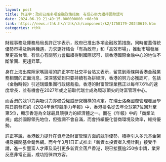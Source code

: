 ```yaml
---
layout: post
title: 許正宇：政府已推多項金融政策措施　有信心努力續得國際認可
date: 2024-06-19 21:49:15.000000000 +08:00
link: https://news.rthk.hk/rthk/ch/component/k2/1758179-20240619.htm
categories: rthk
---
```


財經事務及庫務局局長許正宇表示，政府已推出多項金融政策措施，同時覆蓋傳統優勢市場及新興機遇，力求更好結合「有為政府」和「高效市場」，推動市場發展至更高台階，有信心有關努力會繼續得到國際認可，讓香港國際金融中心的地位不斷鞏固、更趨昇華。

身在上海出席陸家嘴論壇的許正宇在社交平台貼文表示，留意到兩條與香港金融業務相關的正面消息，深深感受到只要持續有為拼經濟，香港的努力必獲認可，包括《金融時報》引述瑞銀集團行政總裁指，香港的財富管理業務正以每年7.6%的速度增長，並有機會在2027年或之前取代瑞士成為環球頂尖的財富管理中心。

而香港的競爭力與吸引力亦備受權威研究機構的肯定。在瑞士洛桑國際管理發展學院日前發布的《2024年世界競爭力年報》中，香港排名從去年全球第7位回升至第5位，顯示香港為全球最具競爭力的經濟體之一。而在《年報》中的「商業法規」處於國際領先地位，但強調不會自滿，而會持續優化營商環境及效率，維持優勢。

許正宇說，香港致力提升在資產及財富管理方面的競爭優勢，積極引入多元基金架構及擴闊基金銷售網。而今年3月1日正式推出「新資本投資者入境計劃」接受申請，進一步豐富人才庫及吸引更多新資金落戶香港，現已接獲逾250宗申請，業界反應非常正面，成功招徠四方客。

